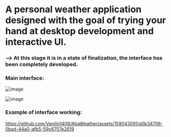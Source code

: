 # A personal weather application designed with the goal of trying your hand at desktop development and interactive UI.
### --> At this stage it is in a state of finalization, the interface has been completely developed.
### Main **interface**:

![image](https://github.com/Vanilin1408/AbaWeather/assets/159043091/44d8ad21-8298-4c4e-a6f0-641179d8b406)

![image](https://github.com/Vanilin1408/AbaWeather/assets/159043091/847c5f1f-3f11-43d8-a8e1-0e74c710227b)

### Example of interface working:

https://github.com/Vanilin1408/AbaWeather/assets/159043091/a0b34706-0bad-44a0-afb5-59c6757e2619

